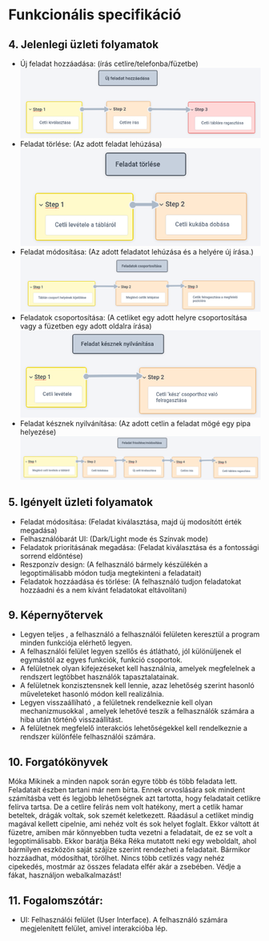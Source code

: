 # Funkcionális specifikáció

## 4. Jelenlegi üzleti folyamatok
 
- Új feladat hozzáadása: (írás cetlire/telefonba/füzetbe)
![Task Manager új feladat hozzáadása](src/uj_feladat_hozzaadasa.png)
- Feladat törlése: (Az adott feladat lehúzása)
![Task Manager feladat törlése](src/feladat_torlese.png)
- Feladat módosítása: (Az adott feladatot lehúzása és a helyére új írása.)
![Task Manager  feladat csoportosítása](src/feladat_csoportositasa.png)
- Feladatok csoportosítása: (A cetliket egy adott helyre csoportosítása vagy a füzetben egy adott oldalra írása)
![Task Manager feladat késznek nyilvánítása](src/feladat_kesznek_nyilvanitasa.png)
- Feladat késznek nyilvánítása: (Az adott cetlin a feladat mögé egy pipa helyezése)
![Task Manager feladat frissítése/módosítása](src/feladat_modositasa.png)

## 5. Igényelt üzleti folyamatok
- Feladat módosítása: (Feladat kiválasztása, majd új modosítótt érték megadása)
- Felhasználóbarát UI: (Dark/Light mode és Színvak mode)
- Feladatok prioritásának megadása: (Feladat kiválasztása és a fontossági sorrend eldöntése)
- Reszponzív design: (A felhasználó bármely készülékén a legoptimálisabb módon tudja megtekinteni a feladatait)
- Feladatok hozzáadása és törlése: (A felhasználó tudjon feladatokat hozzáadni és a nem kívánt feladatokat eltávolítani)

## 9. Képernyőtervek

- Legyen teljes , a felhasználó a felhasználói felületen keresztül a program minden funkciója elérhető legyen.
- A felhasználói felület legyen szellős és átlátható, jól különüljenek el egymástól az egyes funkciók, funkció csoportok.
- A felületnek olyan kifejezéseket kell használnia, amelyek megfelelnek a rendszert legtöbbet használók tapasztalatainak.
- A felületnek konzisztensnek kell lennie, azaz lehetőség szerint hasonló műveleteket hasonló módon kell realizálnia.
- Legyen visszaállíható , a felületnek rendelkeznie kell olyan mechanizmusokkal , amelyek lehetővé teszik a felhasználók számára a hiba után történő visszaállítást.
- A felületnek megfelelő interakciós lehetőségekkel kell rendelkeznie a rendszer különféle felhasználói számára.

## 10. Forgatókönyvek
Móka Mikinek a minden napok során egyre több és több feladata lett. Feladatait észben tartani már nem bírta. Ennek orvoslására sok mindent számításba vett és legjobb lehetőségnek azt tartotta, hogy feladatait cetlikre felírva tartsa.
De a cetlire felírás nem volt hatékony, mert a cetlik hamar beteltek, drágák voltak, sok szemét keletkezett. Ráadásul a cetliket mindig magával kellett cipelnie, ami nehéz volt és sok helyet foglalt. 
Ekkor váltott át füzetre, amiben már könnyebben tudta vezetni a feladatait, de ez se volt a legoptimálisabb. Ekkor barátja Béka Réka mutatott neki egy weboldalt, ahol bármilyen eszközön saját szájíze szerint rendezheti a feladatait. 
Bármikor hozzáadhat, módosíthat, törölhet. Nincs több cetlizés vagy nehéz cipekedés, mostmár az összes feladata elfér akár a zsebében. Védje a fákat, használjon webalkalmazást!

## 11. Fogalomszótár:

* UI: Felhasználói felület (User Interface). A felhasználó számára megjelenített felület, amivel interakcióba lép.